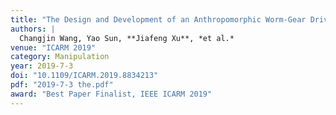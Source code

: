 ```yaml
---
title: "The Design and Development of an Anthropomorphic Worm-Gear Driven Robotic Hand: BIT-JOCKO"
authors: |
  Changjin Wang, Yao Sun, **Jiafeng Xu**, *et al.*
venue: "ICARM 2019"
category: Manipulation
year: 2019-7-3
doi: "10.1109/ICARM.2019.8834213"
pdf: "2019-7-3 the.pdf"
award: "Best Paper Finalist, IEEE ICARM 2019"
---
```

